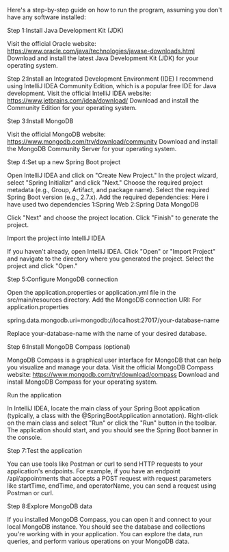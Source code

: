 Here's a step-by-step guide on how to run the program, assuming you don't have any software installed:

Step 1:Install Java Development Kit (JDK)

Visit the official Oracle website: https://www.oracle.com/java/technologies/javase-downloads.html
Download and install the latest Java Development Kit (JDK) for your operating system.


Step 2:Install an Integrated Development Environment (IDE)
I recommend using IntelliJ IDEA Community Edition, which is a popular free IDE for Java development.
Visit the official IntelliJ IDEA website: https://www.jetbrains.com/idea/download/
Download and install the Community Edition for your operating system.


Step 3:Install MongoDB

Visit the official MongoDB website: https://www.mongodb.com/try/download/community
Download and install the MongoDB Community Server for your operating system.


Step 4:Set up a new Spring Boot project

Open IntelliJ IDEA and click on "Create New Project."
In the project wizard, select "Spring Initializr" and click "Next."
Choose the required project metadata (e.g., Group, Artifact, and package name).
Select the required Spring Boot version (e.g., 2.7.x).
Add the required dependencies:
Here i have used two dependencies
1:Spring Web
2:Spring Data MongoDB

Click "Next" and choose the project location.
Click "Finish" to generate the project.

Import the project into IntelliJ IDEA

If you haven't already, open IntelliJ IDEA.
Click "Open" or "Import Project" and navigate to the directory where you generated the project.
Select the project and click "Open."


Step 5:Configure MongoDB connection

Open the application.properties or application.yml file in the src/main/resources directory.
Add the MongoDB connection URI:
 For application.properties

spring.data.mongodb.uri=mongodb://localhost:27017/your-database-name

Replace your-database-name with the name of your desired database.


Step 6:Install MongoDB Compass (optional)

MongoDB Compass is a graphical user interface for MongoDB that can help you visualize and manage your data.
Visit the official MongoDB Compass website: https://www.mongodb.com/try/download/compass
Download and install MongoDB Compass for your operating system.

Run the application

In IntelliJ IDEA, locate the main class of your Spring Boot application (typically, a class with the
@SpringBootApplication annotation).
Right-click on the main class and select "Run" or click the "Run" button in the toolbar.
The application should start, and you should see the Spring Boot banner in the console.


Step 7:Test the application

You can use tools like Postman or curl to send HTTP requests to your application's endpoints.
For example, if you have an endpoint /api/appointments that accepts a POST request with request
 parameters like startTime, endTime, and operatorName, you can send a request using Postman or curl.


Step 8:Explore MongoDB data

If you installed MongoDB Compass, you can open it and connect to your local MongoDB instance.
You should see the database and collections you're working with in your application.
You can explore the data, run queries, and perform various operations on your MongoDB data.